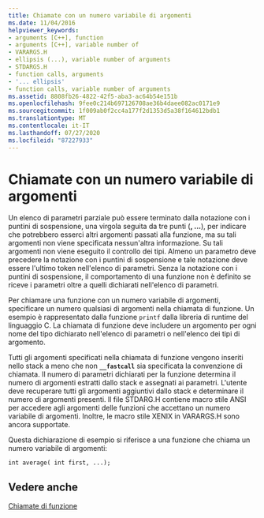 ```yaml
---
title: Chiamate con un numero variabile di argomenti
ms.date: 11/04/2016
helpviewer_keywords:
- arguments [C++], function
- arguments [C++], variable number of
- VARARGS.H
- ellipsis (...), variable number of arguments
- STDARGS.H
- function calls, arguments
- '... ellipsis'
- function calls, variable number of arguments
ms.assetid: 8808fb26-4822-42f5-aba3-ac64b54e151b
ms.openlocfilehash: 9fee0c214b697126708ae36b4daee082ac0171e9
ms.sourcegitcommit: 1f009ab0f2cc4a177f2d1353d5a38f164612bdb1
ms.translationtype: MT
ms.contentlocale: it-IT
ms.lasthandoff: 07/27/2020
ms.locfileid: "87227933"
---
```

# <a name="calls-with-a-variable-number-of-arguments"></a>Chiamate con un numero variabile di argomenti

Un elenco di parametri parziale può essere terminato dalla notazione con i puntini di sospensione, una virgola seguita da tre punti (**, ...**), per indicare che potrebbero esserci altri argomenti passati alla funzione, ma su tali argomenti non viene specificata nessun'altra informazione. Su tali argomenti non viene eseguito il controllo dei tipi. Almeno un parametro deve precedere la notazione con i puntini di sospensione e tale notazione deve essere l'ultimo token nell'elenco di parametri. Senza la notazione con i puntini di sospensione, il comportamento di una funzione non è definito se riceve i parametri oltre a quelli dichiarati nell'elenco di parametri.

Per chiamare una funzione con un numero variabile di argomenti, specificare un numero qualsiasi di argomenti nella chiamata di funzione. Un esempio è rappresentato dalla funzione `printf` dalla libreria di runtime del linguaggio C. La chiamata di funzione deve includere un argomento per ogni nome del tipo dichiarato nell'elenco di parametri o nell'elenco dei tipi di argomento.

Tutti gli argomenti specificati nella chiamata di funzione vengono inseriti nello stack a meno che non **`__fastcall`** sia specificata la convenzione di chiamata. Il numero di parametri dichiarati per la funzione determina il numero di argomenti estratti dallo stack e assegnati ai parametri. L'utente deve recuperare tutti gli argomenti aggiuntivi dallo stack e determinare il numero di argomenti presenti. Il file STDARG.H contiene macro stile ANSI per accedere agli argomenti delle funzioni che accettano un numero variabile di argomenti. Inoltre, le macro stile XENIX in VARARGS.H sono ancora supportate.

Questa dichiarazione di esempio si riferisce a una funzione che chiama un numero variabile di argomenti:

```
int average( int first, ...);
```

## <a name="see-also"></a>Vedere anche

[Chiamate di funzione](../c-language/function-calls.md)
